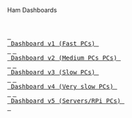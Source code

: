Ham Dashboards

<br>

[<kbd> <br> Dashboard v1 (Fast PCs) <br> </kbd>][Link1]
[<kbd> <br> Dashboard v2 (Medium PCs PCs) <br> </kbd>][Link2]
[<kbd> <br> Dashboard v3 (Slow PCs) <br> </kbd>][Link3]
[<kbd> <br> Dashboard v4 (Very slow PCs) <br> </kbd>][Link4]
[<kbd> <br> Dashboard v5 (Servers/RPi PCs) <br> </kbd>][Link5]

<br>


<!---------------------------------------------------------------------------->

[Link1]: https://lmlask.github.io/v1/hamdash.html
[Link2]: https://lmlask.github.io/v2/hamdash.html
[Link3]: https://lmlask.github.io/v3/hamdash.html
[Link4]: https://lmlask.github.io/v4/hamdash.html
[Link5]: https://lmlask.github.io/v5/hamdash.html
